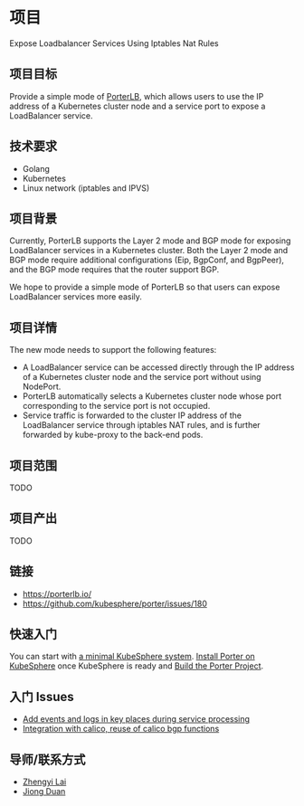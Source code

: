 # 项目

Expose Loadbalancer Services Using Iptables Nat Rules

## 项目目标

Provide a simple mode of [PorterLB](https://porterlb.io/), which allows users to use the IP address of a Kubernetes cluster node and a service port to expose a LoadBalancer service.

## 技术要求

* Golang
* Kubernetes
* Linux network (iptables and IPVS)

## 项目背景

Currently, PorterLB supports the Layer 2 mode and BGP mode for exposing LoadBalancer services in a Kubernetes cluster. Both the Layer 2 mode and BGP mode require additional configurations (Eip, BgpConf, and BgpPeer), and the BGP mode requires that the router support BGP.

We hope to provide a simple mode of PorterLB so that users can expose LoadBalancer services more easily.

## 项目详情

The new mode needs to support the following features:

* A LoadBalancer service can be accessed directly through the IP address of a Kubernetes cluster node and the service port without using NodePort.
* PorterLB automatically selects a Kubernetes cluster node whose port corresponding to the service port is not occupied.
* Service traffic is forwarded to the cluster IP address of the LoadBalancer service through iptables NAT rules, and is further forwarded by kube-proxy to the back-end pods.

## 项目范围

TODO

## 项目产出

TODO

## 链接

* https://porterlb.io/
* https://github.com/kubesphere/porter/issues/180

## 快速入门

You can start with [a minimal KubeSphere system](https://kubesphere.io/docs/quick-start/minimal-kubesphere-on-k8s/). [Install Porter on KubeSphere](https://porterlb.io/docs/getting-started/installation/install-porter-on-kubesphere/) once KubeSphere is ready and [Build the Porter Project](https://porterlb.io/docs/building/).

## 入门 Issues

* [Add events and logs in key places during service processing](https://github.com/kubesphere/porter/issues/187)
* [Integration with calico, reuse of calico bgp functions](https://github.com/kubesphere/porter/issues/151)

## 导师/联系方式

* [Zhengyi Lai](https://github.com/zheng1)
* [Jiong Duan](https://github.com/duanjiong)

